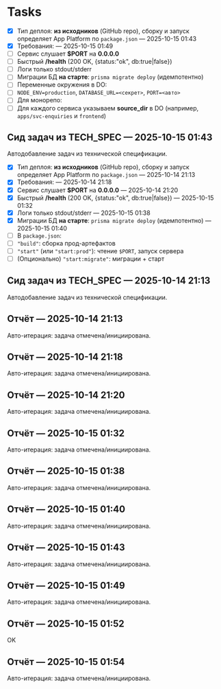 # Tasks

- [x] Тип деплоя: **из исходников** (GitHub repo), сборку и запуск определяет App Platform по `package.json`  — 2025-10-15 01:43
- [x] Требования:  — 2025-10-15 01:49
- [ ] Сервис слушает **$PORT** на **0.0.0.0**
- [ ] Быстрый **/health** (200 OK, {status:"ok", db:true|false})
- [ ] Логи только stdout/stderr
- [ ] Миграции БД **на старте**: `prisma migrate deploy` (идемпотентно)
- [ ] Переменные окружения в DO:
- [ ] `NODE_ENV=production`, `DATABASE_URL=<секрет>`, `PORT=<авто>`
- [ ] Для монорепо:
- [ ] Для каждого сервиса указываем **source_dir** в DO (например, `apps/svc-enquiries` и `frontend`)

## Сид задач из TECH_SPEC — 2025-10-15 01:43
Автодобавление задач из технической спецификации.


- [x] Тип деплоя: **из исходников** (GitHub repo), сборку и запуск определяет App Platform по `package.json`  — 2025-10-14 21:13
- [x] Требования:  — 2025-10-14 21:18
- [x] Сервис слушает **$PORT** на **0.0.0.0**  — 2025-10-14 21:20
- [x] Быстрый **/health** (200 OK, {status:"ok", db:true|false})  — 2025-10-15 01:32
- [x] Логи только stdout/stderr  — 2025-10-15 01:38
- [x] Миграции БД **на старте**: `prisma migrate deploy` (идемпотентно)  — 2025-10-15 01:40
- [ ] В `package.json`:
- [ ] `"build"`: сборка прод-артефактов
- [ ] `"start"` (или `"start:prod"`): чтение `$PORT`, запуск сервера
- [ ] (Опционально) `"start:migrate"`: миграции + старт

## Сид задач из TECH_SPEC — 2025-10-14 21:13
Автодобавление задач из технической спецификации.

## Отчёт — 2025-10-14 21:13
Авто-итерация: задача отмечена/инициирована.

## Отчёт — 2025-10-14 21:18
Авто-итерация: задача отмечена/инициирована.

## Отчёт — 2025-10-14 21:20
Авто-итерация: задача отмечена/инициирована.

## Отчёт — 2025-10-15 01:32
Авто-итерация: задача отмечена/инициирована.

## Отчёт — 2025-10-15 01:38
Авто-итерация: задача отмечена/инициирована.

## Отчёт — 2025-10-15 01:40
Авто-итерация: задача отмечена/инициирована.

## Отчёт — 2025-10-15 01:43
Авто-итерация: задача отмечена/инициирована.

## Отчёт — 2025-10-15 01:49
Авто-итерация: задача отмечена/инициирована.

## Отчёт — 2025-10-15 01:52
OK

## Отчёт — 2025-10-15 01:54
Авто-итерация: задача отмечена/инициирована.
